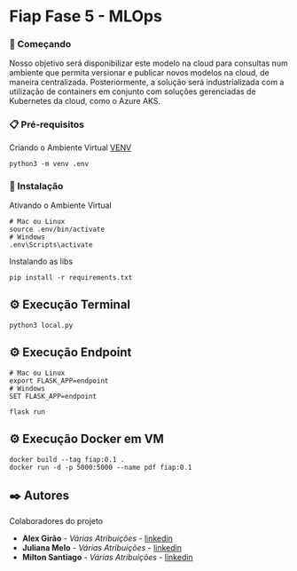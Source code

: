 # Fiap Fase 5 - MLOps
### 🚀 Começando
Nosso objetivo será disponibilizar este modelo na cloud para consultas num ambiente que permita versionar e publicar novos modelos na cloud, de maneira centralizada. Posteriormente, a solução será industrializada com a utilização de containers em conjunto com soluções gerenciadas de Kubernetes da cloud, como o Azure AKS.
### 📋 Pré-requisitos
Criando o Ambiente Virtual [VENV](https://www.treinaweb.com.br/blog/criando-ambientes-virtuais-para-projetos-python-com-o-virtualenv)
```
python3 -m venv .env
```
### 🔧 Instalação
Ativando o Ambiente Virtual
```
# Mac ou Linux
source .env/bin/activate
# Windows
.env\Scripts\activate
```
Instalando as libs
```
pip install -r requirements.txt
```
## ⚙️ Execução Terminal
```
python3 local.py
```
## ⚙️ Execução Endpoint
```
# Mac ou Linux
export FLASK_APP=endpoint
# Windows
SET FLASK_APP=endpoint

flask run
```
## ⚙️ Execução Docker em VM
```
docker build --tag fiap:0.1 .
docker run -d -p 5000:5000 --name pdf fiap:0.1
```

## ✒️ Autores
Colaboradores do projeto
* **Alex Girão** - *Várias Atribuições* - [linkedin](https://www.linkedin.com/in/alex-girao/)
* **Juliana Melo** - *Várias Atribuições* - [linkedin](https://www.linkedin.com/in/smelojuliana/)
* **Milton Santiago** - *Várias Atribuições* - [linkedin](https://www.linkedin.com/in/milton-santiago-9343281a/)
